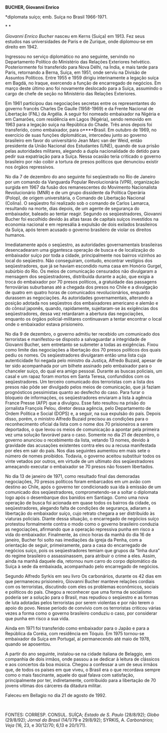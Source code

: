 **BUCHER, Giovanni Enrico**

\*diplomata suíço; emb. Suíça no Brasil 1966-1971.

* *

*Giovanni Enrico Bucher* nasceu em Kerns (Suíça) em 1913. Fez seus
estudos nas universidades de Paris e de Zurique, onde diplomou-se em
direito em 1942.

Ingressou no serviço diplomático no ano seguinte, servindo no
Departamento Político do Ministério das Relações Exteriores helvético.
Posteriormente foi transferido para Nova Délhi, na Índia, e mais tarde
para Paris, retornando a Berna, Suíça, em 1951, onde serviu na Divisão
de Assuntos Políticos. Entre 1955 e 1959 dirigiu interinamente a legação
suíça em Bagdá, no Iraque, exercendo a função de encarregado de
negócios. Em março deste último ano foi novamente deslocado para a
Suíça, assumindo o cargo de chefe de seção no Ministério das Relações
Exteriores.

Em 1961 participou das negociações secretas entre os representantes do
governo francês Charles De Gaulle (1958-1969) e da Frente Nacional de
Libertação (FNL) da Argélia. A seguir foi nomeado embaixador na Nigéria
e em Camarões, com residência em Lagos (Nigéria), sendo removido em 1963
para a legação suíça na República do Chade. Três anos depois foi
transferido, como embaixador, para o****Brasil. Em outubro de 1969, no
exercício de suas funções diplomáticas, intercedeu junto ao governo
brasileiro em favor do universitário Jean Marc van der Weid, então
presidente da União Nacional dos Estudantes (UNE), quando de sua prisão
pelas autoridades militares, alegando a dupla nacionalidade do detido
para pedir sua expatriação para a Suíça. Nessa ocasião teria criticado o
governo brasileiro por não coibir a tortura de presos políticos que
denunciou existir nos órgãos repressivos.

No dia 7 de dezembro do ano seguinte foi seqüestrado no Rio de Janeiro
por um comando da Vanguarda Popular Revolucionária (VPR), organização
surgida em 1967 da fusão dos remanescentes do Movimento Nacionalista
Revolucionário (MNR) e de um grupo dissidente da Política Operária
(Polop), de origem universitária, o Comando de Libertação Nacional
(Colina). O seqüestro foi realizado sob o comando de Carlos Lamarca,
resultando na morte, dias depois, de um agente de segurança do
embaixador, baleado ao tentar reagir. Segundo os seqüestradores,
Giovanni Bucher foi escolhido devido às altas taxas de capitais suíços
investidos na economia nacional e em represália à expulsão de dois
exilados brasileiros da Suíça, após terem acusado o governo brasileiro
de violar os direitos humanos.

Imediatamente após o seqüestro, as autoridades governamentais
brasileiras desencadearam uma gigantesca operação de busca e de
localização do embaixador suíço por toda a cidade, principalmente nos
bairros vizinhos ao local do seqüestro. Não conseguiram, contudo,
encontrar vestígios dos seqüestradores, que já se haviam escondido numa
casa em Honório Gurgel, subúrbio do Rio. Os meios de comunicação
censurados não divulgaram a mensagem dos seqüestradores, distribuída
durante a ação, que exigia a troca do embaixador por 70 presos
políticos, a gratuidade das passagens ferroviárias suburbanas até a
chegada dos presos no Chile e a divulgação de quatro em quatro horas de
comunicados revolucionários, enquanto durassem as negociações. As
autoridades governamentais, alterando a posição adotada nos seqüestros
dos embaixadores americano e alemão e do cônsul japonês, quando,
rapidamente, sujeitaram-se às exigências dos seqüestradores, dessa vez
retardaram a abertura das negociações, enquanto os órgãos
policial-militares continuavam a tentar encontrar o local onde o
embaixador estava prisioneiro.

No dia 9 de dezembro, o governo admitiu ter recebido um comunicado dos
terroristas e manifestou-se disposto a salvaguardar a integridade de
Giovanni Bucher, sem entretanto se submeter a todas as exigências. Fixou
como limite das negociações a libertação dos 70 presos políticos dos
quais pediu os nomes. Os seqüestradores divulgaram então uma lista cuja
autenticidade foi negada pelo ministro da Justiça, Alfredo Buzaid,
apesar de ter sido acompanhada por um bilhete assinado pelo embaixador
para o chanceler suíço, do qual era amigo pessoal. Durante as buscas
policiais, um casal e um rapaz foram mortos em Santa Teresa, confundidos
com os seqüestradores. Um terceiro comunicado dos terroristas com a
lista dos presos não pôde ser divulgado pelos meios de comunicação, que
já faziam prognósticos pessimistas quanto ao desfecho do caso. Para
furar o bloqueio de informações, os seqüestradores enviaram a lista à
agência France Presse (AFP) que a divulgou. Esse fato resultou na prisão
do jornalista François Pelou, diretor dessa agência, pelo Departamento
de Ordem Política e Social (DOPS) e, a seguir, na sua expulsão do país.
Depois disso, porém, o ministro Alfredo Buzaid precisou as condições
para o reconhecimento oficial da lista com o nome dos 70 prisioneiros a
serem deportados, o que levou os meios de comunicação a apontar pela
primeira vez uma solução favorável para o caso. Somente no dia 21 de
dezembro, o governo anunciou o recebimento da lista, vetando 13 nomes,
devido à gravidade das acusações existentes contra eles ou a recusa
manifestada por eles em sair do país. Nos dias seguintes aumentou em
mais sete o número de nomes proibidos. Todavia, o governo aceitou
substituir todos os vinte vetados por outros, em virtude de um ultimato
dos seqüestradores ameaçando executar o embaixador se 70 presos não
fossem libertados.

No dia 13 de janeiro de 1971, como resultado final das demoradas
negociações, 70 presos políticos foram embarcados em um avião com
destino ao Chile, após o governo ter condicionado sua ida à emissão de
um comunicado dos seqüestradores, comprometendo-se a soltar o diplomata
logo após o desembarque dos banidos em Santiago. Como uma nova operação
de busca foi acionada em quase todos os bairros da cidade, os
seqüestradores, alegando falta de condições de segurança, adiaram a
libertação do embaixador suíço, cujo retrato chegara a ser distribuído
às viaturas policiais. Diante dessa situação, o encarregado de negócios
suíço protestou formalmente contra o modo como o governo brasileiro
conduzia as negociações, afirmando que a operação repressiva punha em
risco a vida do embaixador. Finalmente, às cinco horas da manhã do dia
16 de janeiro, Bucher foi solto nas imediações da igreja da Penha, com a
orientação de seguir, primeiramente, para a casa do encarregado de
negócios suíço, pois os seqüestradores temiam que grupos da “linha dura”
do regime brasileiro o assassinassem, para atribuir o crime a eles.
Assim, ainda na manhã daquele dia, retornou num carro do corpo
diplomático da Suíça à sede da embaixada, acompanhado pelo encarregado
de negócios.

Segundo Alfredo Syrkis em seu livro Os carbonários, durante os 42 dias
em que permaneceu prisioneiro, Giovanni Bucher manteve relações cordiais
com os terroristas, discutindo com eles os problemas econômicos, sociais
e políticos do país. Chegou a reconhecer que uma forma de socialismo
poderia ser a solução para o Brasil, mas repudiou o seqüestro e as
formas de luta adotadas pelos terroristas por serem violentas e por não
terem o apoio do povo. Nesse período de convívio com os terroristas
criticou várias vezes a forma como o governo brasileiro conduziu o caso,
por considerar que punha em risco a sua vida.

Ainda em 1971 foi transferido como embaixador para o Japão e para a
República da Coréia, com residência em Tóquio. Em 1975 tornou-se
embaixador da Suíça em Portugal, aí permanecendo até maio de 1978,
quando se aposentou.

A partir do ano seguinte, instalou-se na cidade italiana de Belaggio, em
companhia de dois irmãos, onde passou a se dedicar à leitura de
clássicos e aos concertos da boa música. Chegou a confessar a um de seus
irmãos que, de todos os países em que viveu, o Brasil era o que
recordava sempre como o mais fascinante, aquele do qual falava com
satisfação, principalmente por ter, indiretamente, contribuído para a
libertação de 70 jovens vítimas dos cárceres da ditadura militar.

Faleceu em Bellagio no dia 21 de agosto de 1992.

 

FONTES: CORRESP. CONSUL. SUÍÇA; *Estado de S. Paulo* (28/8/92); *Globo*
(29/8/92); *Jornal do Brasil* (14/1/79 e 29/8/92); SYRKIS, A.
*Carbonários*; *Veja* (16, 23, e 30/12/70; 6,13 e 20/1/71).

 

